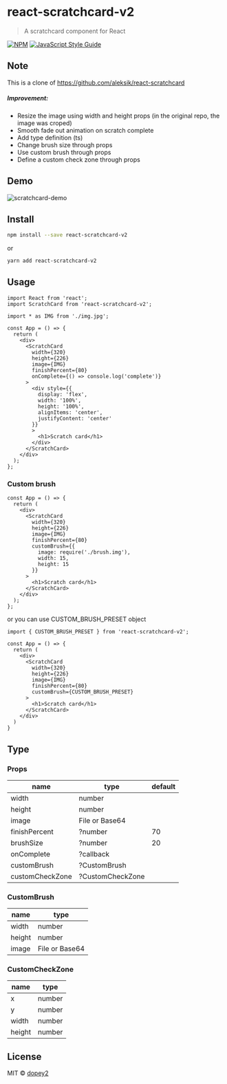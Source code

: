 # react-scratchcard-v2

> A scratchcard component for React

[![NPM](https://img.shields.io/npm/v/react-scratchcard-v2.svg)](https://www.npmjs.com/package/react-scratchcard-v2) [![JavaScript Style Guide](https://img.shields.io/badge/code_style-standard-brightgreen.svg)](https://standardjs.com)


## Note
This is a clone of https://github.com/aleksik/react-scratchcard
##### Improvement:
- Resize the image using width and height props (in the original repo, the image was croped)
- Smooth fade out animation on scratch complete
- Add type definition (ts)
- Change brush size through props
- Use custom brush through props
- Define a custom check zone through props

## Demo

![scratchcard-demo](https://user-images.githubusercontent.com/22329040/140519100-b6ee86e3-0009-4ab6-bcd0-c7fefdb8720d.gif)

## Install

```bash
npm install --save react-scratchcard-v2
```
or
```bash
yarn add react-scratchcard-v2 
```


## Usage

```tsx
import React from 'react';
import ScratchCard from 'react-scratchcard-v2';

import * as IMG from './img.jpg';

const App = () => {
  return (
    <div>
      <ScratchCard
        width={320}
        height={226}
        image={IMG}
        finishPercent={80}
        onComplete={() => console.log('complete')}
      >
        <div style={{
          display: 'flex',
          width: '100%',
          height: '100%',
          alignItems: 'center',
          justifyContent: 'center'
        }}
        >
          <h1>Scratch card</h1>
        </div>
      </ScratchCard>
    </div>
  );
};
```

### Custom brush

```tsx
const App = () => {
  return (
    <div>
      <ScratchCard
        width={320}
        height={226}
        image={IMG}
        finishPercent={80}
        customBrush={{
          image: require('./brush.img'),
          width: 15,
          height: 15
        }}
      >
        <h1>Scratch card</h1>
      </ScratchCard>
    </div>
  );
};
```

or you can use CUSTOM_BRUSH_PRESET object

```tsx
import { CUSTOM_BRUSH_PRESET } from 'react-scratchcard-v2';

const App = () => {
  return (
    <div>
      <ScratchCard
        width={320}
        height={226}
        image={IMG}
        finishPercent={80}
        customBrush={CUSTOM_BRUSH_PRESET}
      >
        <h1>Scratch card</h1>
      </ScratchCard>
    </div>
  )
}
```


## Type

### Props

| **name**        | **type**        | **default** |
|-----------------|-----------------|-------------|
| width           | number          |             |
| height          | number          |             |
| image           | File or Base64  |             |
| finishPercent   | ?number         | 70          |
| brushSize       | ?number         | 20          |
| onComplete      | ?callback       |             |
| customBrush     | ?CustomBrush    |             |
| customCheckZone | ?CustomCheckZone|             |


### CustomBrush

| **name** | **type**       |
|----------|----------------|
| width    | number         |
| height   | number         |
| image    | File or Base64 |

### CustomCheckZone

| **name** | **type**       |
|----------|----------------|
| x        | number         |
| y        | number         |
| width    | number         |
| height   | number         |



## License

MIT © [dopey2](https://github.com/dopey2) 
